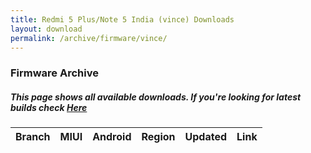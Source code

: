 ```yaml
---
title: Redmi 5 Plus/Note 5 India (vince) Downloads
layout: download
permalink: /archive/firmware/vince/
---
```


### Firmware Archive
##### This page shows all available downloads. If you're looking for latest builds check [Here](/firmware/vince/)


<div class="table-responsive-md">
<table id="firmware" class="compact table table-striped table-hover table-sm">
    <thead class="thead-dark">
        <tr>
            <th>Branch</th>
            <th>MIUI</th>
            <th>Android</th>
            <th>Region</th>
            <th>Updated</th>
            <th>Link</th>
        </tr>
    </thead>
    <script>loadFirmwareDownloads('vince', 'full')</script>
</table>
</div>
